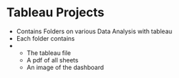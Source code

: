 # Tableau Projects
* Contains Folders on various Data Analysis with tableau
* Each folder contains
* * The tableau file
  * A pdf of all sheets
  * An image of the dashboard 

